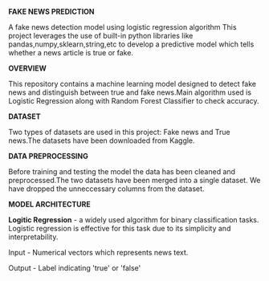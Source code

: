 **FAKE NEWS PREDICTION**

A fake news detection model using logistic regression algorithm
This project leverages the use of built-in python libraries like pandas,numpy,sklearn,string,etc to develop a predictive model which tells whether a news article is true or fake.

**OVERVIEW**

This repository contains a machine learning model designed to detect fake news and distinguish between true and fake news.Main algorithm used is Logistic Regression along with Random Forest Classifier to check accuracy.

**DATASET**

Two types of datasets are used in this project: Fake news and True news.The datasets have been downloaded from Kaggle.

**DATA PREPROCESSING**

Before training and testing the model the data has been cleaned and preprocessed.The two datasets have been merged into a single dataset.
We have dropped the unneccessary columns from the dataset.

**MODEL ARCHITECTURE**

**Logitic Regression** - a widely used algorithm for binary classification tasks. Logistic regression is effective for this task due to its simplicity and interpretability.

Input - Numerical vectors which represents news text.

Output - Label indicating 'true' or 'false'




